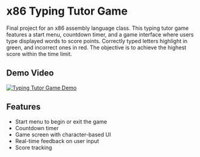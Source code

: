 # x86 Typing Tutor Game

Final project for an x86 assembly language class. This typing tutor game features a start menu, countdown timer, and a game interface where users type displayed words to score points. Correctly typed letters highlight in green, and incorrect ones in red. The objective is to achieve the highest score within the time limit.

## Demo Video

[![Typing Tutor Game Demo](https://img.youtube.com/vi/example/0.jpg)](https://www.youtube.com/watch?v=5nxsP13CGK8)

## Features
- Start menu to begin or exit the game
- Countdown timer
- Game screen with character-based UI
- Real-time feedback on user input
- Score tracking
